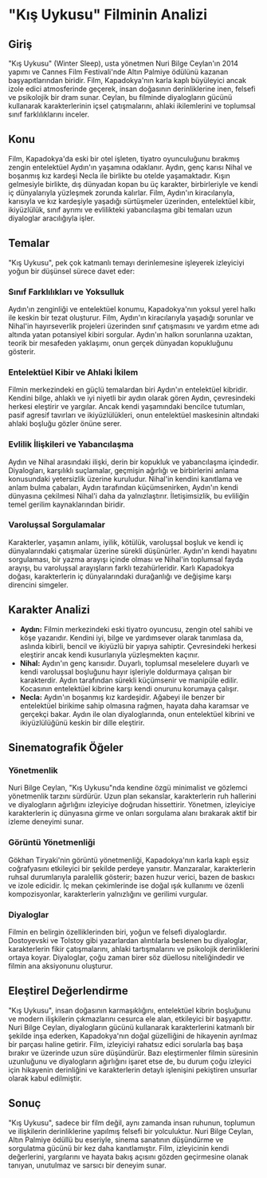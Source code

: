 # "Kış Uykusu" Filminin Analizi

## Giriş

"Kış Uykusu" (Winter Sleep), usta yönetmen Nuri Bilge Ceylan'ın 2014 yapımı ve Cannes Film Festivali'nde Altın Palmiye ödülünü kazanan başyapıtlarından biridir. Film, Kapadokya'nın karla kaplı büyüleyici ancak izole edici atmosferinde geçerek, insan doğasının derinliklerine inen, felsefi ve psikolojik bir dram sunar. Ceylan, bu filminde diyalogların gücünü kullanarak karakterlerinin içsel çatışmalarını, ahlaki ikilemlerini ve toplumsal sınıf farklılıklarını inceler.

## Konu

Film, Kapadokya'da eski bir otel işleten, tiyatro oyunculuğunu bırakmış zengin entelektüel Aydın'ın yaşamına odaklanır. Aydın, genç karısı Nihal ve boşanmış kız kardeşi Necla ile birlikte bu otelde yaşamaktadır. Kışın gelmesiyle birlikte, dış dünyadan kopan bu üç karakter, birbirleriyle ve kendi iç dünyalarıyla yüzleşmek zorunda kalırlar. Film, Aydın'ın kiracılarıyla, karısıyla ve kız kardeşiyle yaşadığı sürtüşmeler üzerinden, entelektüel kibir, ikiyüzlülük, sınıf ayrımı ve evlilikteki yabancılaşma gibi temaları uzun diyaloglar aracılığıyla işler.

## Temalar

"Kış Uykusu", pek çok katmanlı temayı derinlemesine işleyerek izleyiciyi yoğun bir düşünsel sürece davet eder:

### Sınıf Farklılıkları ve Yoksulluk

Aydın'ın zenginliği ve entelektüel konumu, Kapadokya'nın yoksul yerel halkı ile keskin bir tezat oluşturur. Film, Aydın'ın kiracılarıyla yaşadığı sorunlar ve Nihal'in hayırseverlik projeleri üzerinden sınıf çatışmasını ve yardım etme adı altında yatan potansiyel kibiri sorgular. Aydın'ın halkın sorunlarına uzaktan, teorik bir mesafeden yaklaşımı, onun gerçek dünyadan kopukluğunu gösterir.

### Entelektüel Kibir ve Ahlaki İkilem

Filmin merkezindeki en güçlü temalardan biri Aydın'ın entelektüel kibridir. Kendini bilge, ahlaklı ve iyi niyetli bir aydın olarak gören Aydın, çevresindeki herkesi eleştirir ve yargılar. Ancak kendi yaşamındaki bencilce tutumları, pasif agresif tavırları ve ikiyüzlülükleri, onun entelektüel maskesinin altındaki ahlaki boşluğu gözler önüne serer.

### Evlilik İlişkileri ve Yabancılaşma

Aydın ve Nihal arasındaki ilişki, derin bir kopukluk ve yabancılaşma içindedir. Diyalogları, karşılıklı suçlamalar, geçmişin ağırlığı ve birbirlerini anlama konusundaki yetersizlik üzerine kuruludur. Nihal'in kendini kanıtlama ve anlam bulma çabaları, Aydın tarafından küçümsenirken, Aydın'ın kendi dünyasına çekilmesi Nihal'i daha da yalnızlaştırır. İletişimsizlik, bu evliliğin temel gerilim kaynaklarından biridir.

### Varoluşsal Sorgulamalar

Karakterler, yaşamın anlamı, iyilik, kötülük, varoluşsal boşluk ve kendi iç dünyalarındaki çatışmalar üzerine sürekli düşünürler. Aydın'ın kendi hayatını sorgulaması, bir yazma arayışı içinde olması ve Nihal'in toplumsal fayda arayışı, bu varoluşsal arayışların farklı tezahürleridir. Karlı Kapadokya doğası, karakterlerin iç dünyalarındaki durağanlığı ve değişime karşı direncini simgeler.

## Karakter Analizi

*   **Aydın:** Filmin merkezindeki eski tiyatro oyuncusu, zengin otel sahibi ve köşe yazarıdır. Kendini iyi, bilge ve yardımsever olarak tanımlasa da, aslında kibirli, bencil ve ikiyüzlü bir yapıya sahiptir. Çevresindeki herkesi eleştirir ancak kendi kusurlarıyla yüzleşmekten kaçınır.
*   **Nihal:** Aydın'ın genç karısıdır. Duyarlı, toplumsal meselelere duyarlı ve kendi varoluşsal boşluğunu hayır işleriyle doldurmaya çalışan bir karakterdir. Aydın tarafından sürekli küçümsenir ve manipüle edilir. Kocasının entelektüel kibrine karşı kendi onurunu korumaya çalışır.
*   **Necla:** Aydın'ın boşanmış kız kardeşidir. Ağabeyi ile benzer bir entelektüel birikime sahip olmasına rağmen, hayata daha karamsar ve gerçekçi bakar. Aydın ile olan diyaloglarında, onun entelektüel kibrini ve ikiyüzlülüğünü keskin bir dille eleştirir.

## Sinematografik Öğeler

### Yönetmenlik

Nuri Bilge Ceylan, "Kış Uykusu"nda kendine özgü minimalist ve gözlemci yönetmenlik tarzını sürdürür. Uzun plan sekanslar, karakterlerin ruh hallerini ve diyalogların ağırlığını izleyiciye doğrudan hissettirir. Yönetmen, izleyiciye karakterlerin iç dünyasına girme ve onları sorgulama alanı bırakarak aktif bir izleme deneyimi sunar.

### Görüntü Yönetmenliği

Gökhan Tiryaki'nin görüntü yönetmenliği, Kapadokya'nın karla kaplı eşsiz coğrafyasını etkileyici bir şekilde perdeye yansıtır. Manzaralar, karakterlerin ruhsal durumlarıyla paralellik gösterir; bazen huzur verici, bazen de baskıcı ve izole edicidir. İç mekan çekimlerinde ise doğal ışık kullanımı ve özenli kompozisyonlar, karakterlerin yalnızlığını ve gerilimi vurgular.

### Diyaloglar

Filmin en belirgin özelliklerinden biri, yoğun ve felsefi diyaloglardır. Dostoyevski ve Tolstoy gibi yazarlardan alıntılarla beslenen bu diyaloglar, karakterlerin fikir çatışmalarını, ahlaki tartışmalarını ve psikolojik derinliklerini ortaya koyar. Diyaloglar, çoğu zaman birer söz düellosu niteliğindedir ve filmin ana aksiyonunu oluşturur.

## Eleştirel Değerlendirme

"Kış Uykusu", insan doğasının karmaşıklığını, entelektüel kibrin boşluğunu ve modern ilişkilerin çıkmazlarını cesurca ele alan, etkileyici bir başyapıttır. Nuri Bilge Ceylan, diyalogların gücünü kullanarak karakterlerini katmanlı bir şekilde inşa ederken, Kapadokya'nın doğal güzelliğini de hikayenin ayrılmaz bir parçası haline getirir. Film, izleyiciyi rahatsız edici sorularla baş başa bırakır ve üzerinde uzun süre düşündürür. Bazı eleştirmenler filmin süresinin uzunluğunu ve diyalogların ağırlığını işaret etse de, bu durum çoğu izleyici için hikayenin derinliğini ve karakterlerin detaylı işlenişini pekiştiren unsurlar olarak kabul edilmiştir.

## Sonuç

"Kış Uykusu", sadece bir film değil, aynı zamanda insan ruhunun, toplumun ve ilişkilerin derinliklerine yapılmış felsefi bir yolculuktur. Nuri Bilge Ceylan, Altın Palmiye ödüllü bu eseriyle, sinema sanatının düşündürme ve sorgulatma gücünü bir kez daha kanıtlamıştır. Film, izleyicinin kendi değerlerini, yargılarını ve hayata bakış açısını gözden geçirmesine olanak tanıyan, unutulmaz ve sarsıcı bir deneyim sunar.